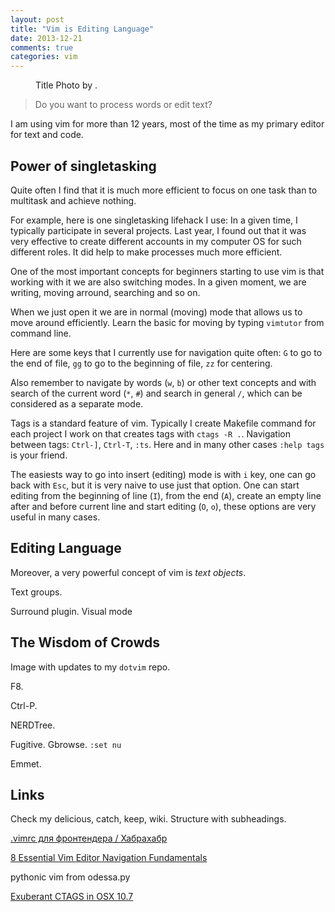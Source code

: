 ```yaml
---
layout: post
title: "Vim is Editing Language"
date: 2013-12-21
comments: true
categories: vim
---
```



<figure>
<a href="" title="">
<img src="" width="" height="" alt="">
</a>
<figcaption>
Title
Photo by <a href=""></a>.
</figcaption>
</figure>


> Do you want to process words or edit text?

I am using vim for more than 12 years, most of the time as my primary editor for text and code.


<!--more-->

## Power of singletasking

Quite often I find that it is much more efficient to focus on one task than to multitask and achieve nothing.

For example, here is one singletasking lifehack I use: In a given time, I typically participate in several projects. Last year, I found out that it was very effective to create different accounts in my computer OS for such different roles. It did help to make processes much more efficient.

One of the most important concepts for beginners starting to use vim is that working with it we are also switching modes. In a given moment, we are writing, moving arround, searching and so on.

When we just open it we are in normal (moving) mode that allows us to move around efficiently. Learn the basic for moving by typing `vimtutor` from command line.

Here are some keys that I currently use for navigation quite often: `G` to go to the end of file, `gg` to go to the beginning of file, `zz` for centering. 

Also remember to navigate by words (`w`, `b`) or other text concepts and with search of the current word (`*`, `#`) and search in general `/`, which can be considered as a separate mode.

Tags is a standard feature of vim. Typically I create Makefile command for each project I work on that creates tags with `ctags -R .`. Navigation between tags: `Ctrl-]`, `Ctrl-T`, `:ts`. Here and in many other cases `:help tags` is your friend.

The easiests way to go into insert (editing) mode is with `i` key, one can go back with `Esc`, but it is very naive to use just that option. One can start editing from the beginning of line (`I`), from the end (`A`), create an empty line after and before current line and start editing (`O`, `o`), these options are very useful in many cases.


## Editing Language

Moreover, a very powerful concept of vim is *text objects*.

Text groups.

Surround plugin. Visual mode


## The Wisdom of Crowds

Image with updates to my `dotvim` repo.

F8.

Ctrl-P.

NERDTree.

Fugitive. Gbrowse. `:set nu`

Emmet.


## Links

Check my delicious, catch, keep, wiki. Structure with subheadings.

[.vimrc для фронтендера / Хабрахабр](http://habrahabr.ru/post/206262/)

[8 Essential Vim Editor Navigation Fundamentals](http://www.thegeekstuff.com/2009/03/8-essential-vim-editor-navigation-fundamentals/)

pythonic vim from odessa.py

[Exuberant CTAGS in OSX 10.7](http://www.runtime-era.com/2012/05/exuberant-ctags-in-osx-107.html)
